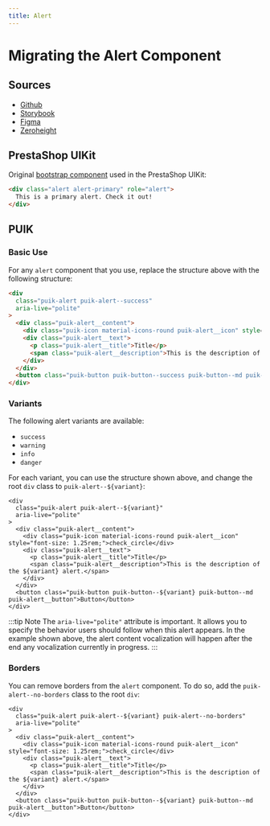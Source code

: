 ```yaml
---
title: Alert
---
```


# Migrating the Alert Component

## Sources

- [Github](https://github.com/PrestaShopCorp/puik/tree/main/packages/components/alert)
- [Storybook](https://uikit.prestashop.com/?path=/story/components-alert--default)
- [Figma](https://www.figma.com/file/CUc5n1r2UIH30Tqec5DOvN/PrestaShop-Design-Kit?node-id=3633-19061&t=u3AkIIfijk9Lr8dE-0)
- [Zeroheight](https://zeroheight.com/47c0ab1be/p/818e69-alert-banner/b/28d7f7)

## PrestaShop UIKit

Original [bootstrap component](https://getbootstrap.com/docs/4.0/components/alerts/) used in the PrestaShop UIKit:

```html
<div class="alert alert-primary" role="alert">
  This is a primary alert. Check it out!
</div>
```

## PUIK

### Basic Use

For any `alert` component that you use, replace the structure above with the following structure:

```html
<div
  class="puik-alert puik-alert--success"
  aria-live="polite"
>
  <div class="puik-alert__content">
    <div class="puik-icon material-icons-round puik-alert__icon" style="font-size: 1.25rem;">check_circle</div>
    <div class="puik-alert__text">
      <p class="puik-alert__title">Title</p>
      <span class="puik-alert__description">This is the description of the success alert.</span>
    </div>
  </div>
  <button class="puik-button puik-button--success puik-button--md puik-alert__button">Button</button>
</div>
```

### Variants

The following alert variants are available:
  - `success`
  - `warning`
  - `info`
  - `danger`

For each variant, you can use the structure shown above, and change the root `div` class to `puik-alert--${variant}`:

```html{2,12}
<div
  class="puik-alert puik-alert--${variant}"
  aria-live="polite"
>
  <div class="puik-alert__content">
    <div class="puik-icon material-icons-round puik-alert__icon" style="font-size: 1.25rem;">check_circle</div>
    <div class="puik-alert__text">
      <p class="puik-alert__title">Title</p>
      <span class="puik-alert__description">This is the description of the ${variant} alert.</span>
    </div>
  </div>
  <button class="puik-button puik-button--${variant} puik-button--md puik-alert__button">Button</button>
</div>
```

:::tip Note
The `aria-live="polite"` attribute is important. It allows you to specify the behavior users should follow when this alert appears. In the example shown above, the alert content vocalization will happen after the end any vocalization currently in progress.
:::

### Borders

You can remove borders from the `alert` component. To do so, add the `puik-alert--no-borders` class to the root `div`: 

```html{2}
<div
  class="puik-alert puik-alert--${variant} puik-alert--no-borders"
  aria-live="polite"
>
  <div class="puik-alert__content">
    <div class="puik-icon material-icons-round puik-alert__icon" style="font-size: 1.25rem;">check_circle</div>
    <div class="puik-alert__text">
      <p class="puik-alert__title">Title</p>
      <span class="puik-alert__description">This is the description of the ${variant} alert.</span>
    </div>
  </div>
  <button class="puik-button puik-button--${variant} puik-button--md puik-alert__button">Button</button>
</div>
```
